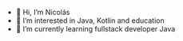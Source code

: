 - 👋 Hi, I’m Nicolás 
- 👀 I’m interested in Java, Kotlin and education
- 🌱 I’m currently learning fullstack developer Java


<!---
jnramos24/jnramos24 is a ✨ special ✨ repository because its `README.md` (this file) appears on your GitHub profile.
You can click the Preview link to take a look at your changes.
--->
